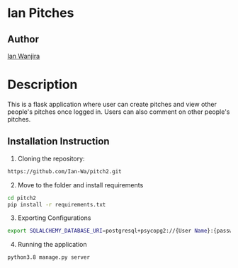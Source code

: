 # Ian Pitches
## Author
[Ian Wanjira]( https://github.com/Ian-Wa)

# Description
This is a flask application where user can create pitches and view other people's pitches once logged in. Users can also comment on other people's pitches.

## Installation Instruction
1. Cloning the repository:
  ```bash
  https://github.com/Ian-Wa/pitch2.git
  ```

2. Move to the folder and install requirements
  ```bash
  cd pitch2
  pip install -r requirements.txt
  ```
3. Exporting Configurations
  ```bash
  export SQLALCHEMY_DATABASE_URI=postgresql+psycopg2://{User Name}:{password}@localhost/{database name}
  ```
4. Running the application
  ```bash
  python3.8 manage.py server
  ```